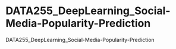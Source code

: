 # DATA255_DeepLearning_Social-Media-Popularity-Prediction
DATA255_DeepLearning_Social-Media-Popularity-Prediction
